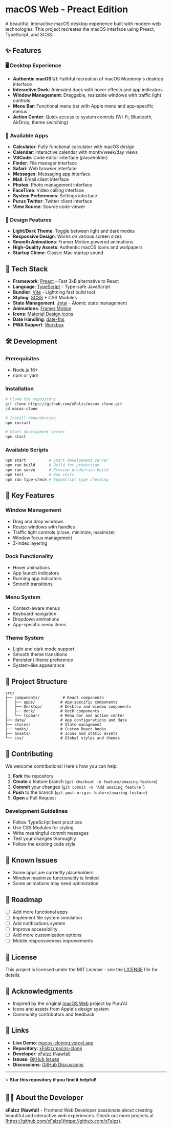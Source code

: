 # macOS Web - Preact Edition

A beautiful, interactive macOS desktop experience built with modern web technologies. This project recreates the macOS interface using Preact, TypeScript, and SCSS.

## ✨ Features

### 🖥️ Desktop Experience
- **Authentic macOS UI**: Faithful recreation of macOS Monterey's desktop interface
- **Interactive Dock**: Animated dock with hover effects and app indicators
- **Window Management**: Draggable, resizable windows with traffic light controls
- **Menu Bar**: Functional menu bar with Apple menu and app-specific menus
- **Action Center**: Quick access to system controls (Wi-Fi, Bluetooth, AirDrop, theme switching)

### 📱 Available Apps
- **Calculator**: Fully functional calculator with macOS design
- **Calendar**: Interactive calendar with month/week/day views
- **VSCode**: Code editor interface (placeholder)
- **Finder**: File manager interface
- **Safari**: Web browser interface
- **Messages**: Messaging app interface
- **Mail**: Email client interface
- **Photos**: Photo management interface
- **FaceTime**: Video calling interface
- **System Preferences**: Settings interface
- **Purus Twitter**: Twitter client interface
- **View Source**: Source code viewer

### 🎨 Design Features
- **Light/Dark Theme**: Toggle between light and dark modes
- **Responsive Design**: Works on various screen sizes
- **Smooth Animations**: Framer Motion powered animations
- **High-Quality Assets**: Authentic macOS icons and wallpapers
- **Startup Chime**: Classic Mac startup sound

## 🚀 Tech Stack

- **Framework**: [Preact](https://preactjs.com/) - Fast 3kB alternative to React
- **Language**: [TypeScript](https://www.typescriptlang.org/) - Type-safe JavaScript
- **Bundler**: [Vite](https://vitejs.dev/) - Lightning fast build tool
- **Styling**: [SCSS](https://sass-lang.com/) + CSS Modules
- **State Management**: [Jotai](https://jotai.org/) - Atomic state management
- **Animations**: [Framer Motion](https://www.framer.com/motion/)
- **Icons**: [Material Design Icons](https://materialdesignicons.com/)
- **Date Handling**: [date-fns](https://date-fns.org/)
- **PWA Support**: [Workbox](https://developers.google.com/web/tools/workbox)

## 🛠️ Development

### Prerequisites
- Node.js 16+ 
- npm or yarn

### Installation

```bash
# Clone the repository
git clone https://github.com/xFalzz/macos-clone.git
cd macos-clone

# Install dependencies
npm install

# Start development server
npm start
```

### Available Scripts

```bash
npm start          # Start development server
npm run build      # Build for production
npm run serve      # Preview production build
npm test           # Run tests
npm run type-check # TypeScript type checking
```

## 🎯 Key Features

### Window Management
- Drag and drop windows
- Resize windows with handles
- Traffic light controls (close, minimize, maximize)
- Window focus management
- Z-index layering

### Dock Functionality
- Hover animations
- App launch indicators
- Running app indicators
- Smooth transitions

### Menu System
- Context-aware menus
- Keyboard navigation
- Dropdown animations
- App-specific menu items

### Theme System
- Light and dark mode support
- Smooth theme transitions
- Persistent theme preference
- System-like appearance

## 📁 Project Structure

```
src/
├── components/          # React components
│   ├── apps/           # App-specific components
│   ├── Desktop/        # Desktop and window components
│   ├── dock/           # Dock components
│   └── topbar/         # Menu bar and action center
├── data/               # App configurations and data
├── stores/             # State management
├── hooks/              # Custom React hooks
├── assets/             # Icons and static assets
└── css/                # Global styles and themes
```

## 🤝 Contributing

We welcome contributions! Here's how you can help:

1. **Fork** the repository
2. **Create** a feature branch (`git checkout -b feature/amazing-feature`)
3. **Commit** your changes (`git commit -m 'Add amazing feature'`)
4. **Push** to the branch (`git push origin feature/amazing-feature`)
5. **Open** a Pull Request

### Development Guidelines
- Follow TypeScript best practices
- Use CSS Modules for styling
- Write meaningful commit messages
- Test your changes thoroughly
- Follow the existing code style

## 🐛 Known Issues

- Some apps are currently placeholders
- Window maximize functionality is limited
- Some animations may need optimization

## 📝 Roadmap

- [ ] Add more functional apps
- [ ] Implement file system simulation
- [ ] Add notifications system
- [ ] Improve accessibility
- [ ] Add more customization options
- [ ] Mobile responsiveness improvements

## 📄 License

This project is licensed under the MIT License - see the [LICENSE](LICENSE) file for details.

## 🙏 Acknowledgments

- Inspired by the original [macOS Web](https://github.com/puruvj/macos-web) project by PuruVJ
- Icons and assets from Apple's design system
- Community contributors and feedback

## 🔗 Links

- **Live Demo**: [macos-cloning.vercel.app](https://macos-cloning.vercel.app)
- **Repository**: [xFalzz/macos-clone](https://github.com/xFalzz/macos-clone)
- **Developer**: [xFalzz (Nawfal)](https://github.com/xFalzz)
- **Issues**: [GitHub Issues](https://github.com/xFalzz/macos-clone/issues)
- **Discussions**: [GitHub Discussions](https://github.com/xFalzz/macos-clone/discussions)

---

⭐ **Star this repository if you find it helpful!**

## 👨‍💻 About the Developer

**xFalzz (Nawfal)** - Frontend Web Developer passionate about creating beautiful and interactive web experiences. Check out more projects at [https://github.com/xFalzz](https://github.com/xFalzz).
